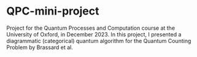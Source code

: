 # QPC-mini-project
Project for the Quantum Processes and Computation course at the University of Oxford, in December 2023. In this project, I presented a diagrammatic (categorical) quantum algorithm for the Quantum Counting Problem by Brassard et al.
